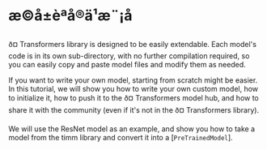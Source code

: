 <!--Copyright 2020 The HuggingFace Team. All rights reserved.

Licensed under the Apache License, Version 2.0 (the "License"); you may not use this file except in compliance with
the License. You may obtain a copy of the License at

http://www.apache.org/licenses/LICENSE-2.0

Unless required by applicable law or agreed to in writing, software distributed under the License is distributed on
an "AS IS" BASIS, WITHOUT WARRANTIES OR CONDITIONS OF ANY KIND, either express or implied. See the License for the
specific language governing permissions and limitations under the License.

â ï¸ Note that this file is in Markdown but contain specific syntax for our doc-builder (similar to MDX) that may not be
rendered properly in your Markdown viewer.

-->

# æ©å±èªå®ä¹æ¨¡å

ð¤ Transformers library is designed to be easily extendable. Each model's code is in its own sub-directory, with no 
further compilation required, so you can easily copy and paste model files and modify them as needed.

If you want to write your own model, starting from scratch might be easier. In this tutorial, we will show you how 
to write your own custom model, how to initialize it, how to push it to the ð¤ Transformers model hub, and how to 
share it with the community (even if it's not in the ð¤ Transformers library).

We will use the ResNet model as an example, and show you how to take a model from the timm library and convert it 
into a  [`PreTrainedModel`].


